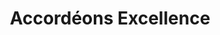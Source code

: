 ---
title: "Accordéons Excellence"
url: /montreal/accordeons-excellence/
shop: musical instrument
---
